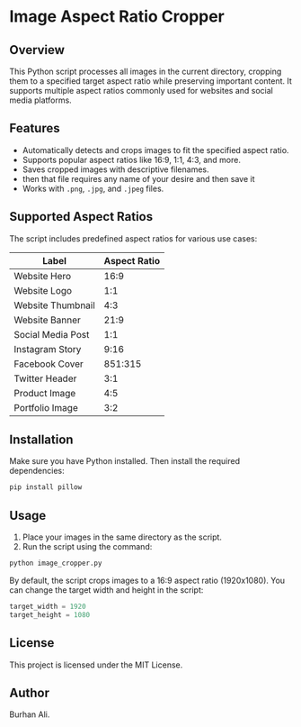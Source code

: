 # Image Aspect Ratio Cropper

## Overview
This Python script processes all images in the current directory, cropping them to a specified target aspect ratio while preserving important content. It supports multiple aspect ratios commonly used for websites and social media platforms.

## Features
- Automatically detects and crops images to fit the specified aspect ratio.
- Supports popular aspect ratios like 16:9, 1:1, 4:3, and more.
- Saves cropped images with descriptive filenames.
- then that file requires any name of your desire and then save it
- Works with `.png`, `.jpg`, and `.jpeg` files.

## Supported Aspect Ratios
The script includes predefined aspect ratios for various use cases:

| Label               | Aspect Ratio |
|---------------------|-------------|
| Website Hero       | 16:9        |
| Website Logo       | 1:1         |
| Website Thumbnail  | 4:3         |
| Website Banner     | 21:9        |
| Social Media Post  | 1:1         |
| Instagram Story    | 9:16        |
| Facebook Cover     | 851:315     |
| Twitter Header     | 3:1         |
| Product Image      | 4:5         |
| Portfolio Image    | 3:2         |

## Installation
Make sure you have Python installed. Then install the required dependencies:

```bash
pip install pillow
```

## Usage
1. Place your images in the same directory as the script.
2. Run the script using the command:

```bash
python image_cropper.py
```

By default, the script crops images to a 16:9 aspect ratio (1920x1080). You can change the target width and height in the script:

```python
target_width = 1920
target_height = 1080
```


## License
This project is licensed under the MIT License.

## Author
Burhan Ali.

